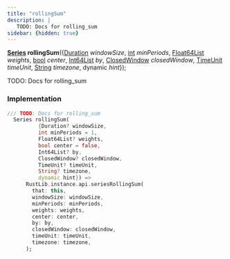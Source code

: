 ```yaml
---
title: "rollingSum"
description: |
   TODO: Docs for rolling_sum
sidebar: {hidden: true}
---
```

<span class="dart-code"><strong>[Series] rollingSum</strong>({<span class="nobr">[Duration] <i>windowSize</i></span>, <span class="nobr">[int] <i>minPeriods</i></span>, <span class="nobr">[Float64List] <i>weights</i></span>, <span class="nobr">[bool] <i>center</i></span>, <span class="nobr">[Int64List] <i>by</i></span>, <span class="nobr">[ClosedWindow] <i>closedWindow</i></span>, <span class="nobr">[TimeUnit] <i>timeUnit</i></span>, <span class="nobr">[String] <i>timezone</i></span>, <span class="nobr">dynamic <i>hint</i></span>});</span>

 TODO: Docs for rolling_sum
### Implementation
```dart
/// TODO: Docs for rolling_sum
  Series rollingSum(
          {Duration? windowSize,
          int minPeriods = 1,
          Float64List? weights,
          bool center = false,
          Int64List? by,
          ClosedWindow? closedWindow,
          TimeUnit? timeUnit,
          String? timezone,
          dynamic hint}) =>
      RustLib.instance.api.seriesRollingSum(
        that: this,
        windowSize: windowSize,
        minPeriods: minPeriods,
        weights: weights,
        center: center,
        by: by,
        closedWindow: closedWindow,
        timeUnit: timeUnit,
        timezone: timezone,
      );
```

[Series]: /reference/classes/series/
[Duration]: https://api.flutter.dev/flutter/dart-core/Duration-class.html
[int]: https://api.flutter.dev/flutter/dart-core/int-class.html
[Float64List]: https://api.flutter.dev/flutter/dart-typed_data/Float64List-class.html
[bool]: https://api.flutter.dev/flutter/dart-core/bool-class.html
[Int64List]: /reference/classes/int64list/
[ClosedWindow]: /reference/enums/closedwindow/
[TimeUnit]: /reference/enums/timeunit/
[String]: https://api.flutter.dev/flutter/dart-core/String-class.html
